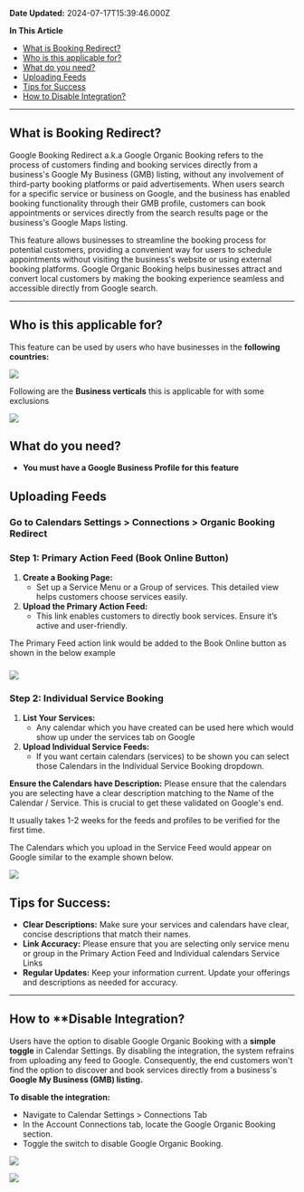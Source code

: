 **Date Updated:** 2024-07-17T15:39:46.000Z
  
  
**In This Article**

* [What is Booking Redirect?](#What-is-Booking-Redirect?)
* [Who is this applicable for?](#Who-is-this-applicable-for?)
* [What do you need?](#What-do-you-need?)
* [Uploading Feeds](#Uploading-Feeds)
* [Tips for Success](#Tips-for-Success%3A)
* [How to Disable Integration?](#How-to%C2%A0Disable-Integration?)

---

## **What is Booking Redirect?**

Google Booking Redirect a.k.a Google Organic Booking refers to the process of customers finding and booking services directly from a business's Google My Business (GMB) listing, without any involvement of third-party booking platforms or paid advertisements. When users search for a specific service or business on Google, and the business has enabled booking functionality through their GMB profile, customers can book appointments or services directly from the search results page or the business's Google Maps listing.

This feature allows businesses to streamline the booking process for potential customers, providing a convenient way for users to schedule appointments without visiting the business's website or using external booking platforms. Google Organic Booking helps businesses attract and convert local customers by making the booking experience seamless and accessible directly from Google search.

---

## **Who is this applicable for?**

  
This feature can be used by users who have businesses in the **following countries:**

![](https://s3.amazonaws.com/cdn.freshdesk.com/data/helpdesk/attachments/production/155023633302/original/DD8e7--Hb0Zij_OejC-v-uAMoQK-KNrwHg.png?1711607062)

  
Following are the **Business verticals** this is applicable for with some exclusions

![](https://s3.amazonaws.com/cdn.freshdesk.com/data/helpdesk/attachments/production/155029399629/original/Vcxl02Ev3SbrtPNpnTmbZ2C34gmXES3hQQ.png?1721210969)

##   

## **What do you need?**

* **You must have a Google Business Profile for this feature**

##   

## **Uploading Feeds**

### Go to Calendars Settings > Connections > Organic Booking Redirect 

###   

### **Step 1: Primary Action Feed (Book Online Button)**

1. **Create a Booking Page:**  
   * Set up a Service Menu or a Group of services. This detailed view helps customers choose services easily.
2. **Upload the Primary Action Feed:**  
   * This link enables customers to directly book services. Ensure it’s active and user-friendly.

The Primary Feed action link would be added to the Book Online button as shown in the below example

  
### ![](https://s3.amazonaws.com/cdn.freshdesk.com/data/helpdesk/attachments/production/155018190393/original/S-gsGqHoCcghb16wzdfHTiOK8ToY5dpUvg.png?1705666875)

### **Step 2: Individual Service Booking**

1. **List Your Services:**  
   * Any calendar which you have created can be used here which would show up under the services tab on Google
2. **Upload Individual Service Feeds:**  
   * If you want certain calendars (services) to be shown you can select those Calendars in the Individual Service Booking dropdown.

  
**Ensure the Calendars have Description:** 
Please ensure that the calendars you are selecting have a clear description matching to the Name of the Calendar / Service. This is crucial to get these validated on Google's end.
  
  
It usually takes 1-2 weeks for the feeds and profiles to be verified for the first time.

The Calendars which you upload in the Service Feed would appear on Google similar to the example shown below.

  
![](https://s3.amazonaws.com/cdn.freshdesk.com/data/helpdesk/attachments/production/155018190701/original/1xbsxvormWZRHoTpvwc0M1iQ9rZJCjHPPw.png?1705667045)

###   

## **Tips for Success:**

* **Clear Descriptions:** Make sure your services and calendars have clear, concise descriptions that match their names.
* **Link Accuracy:** Please ensure that you are selecting only service menu or group in the Primary Action Feed and Individual calendars Service Links
* **Regular Updates:** Keep your information current. Update your offerings and descriptions as needed for accuracy.

---

## **How to** ****Disable Integration?**

Users have the option to disable Google Organic Booking with a **simple toggle** in Calendar Settings. By disabling the integration, the system refrains from uploading any feed to Google. Consequently, the end customers won't find the option to discover and book services directly from a business's **Google My Business (GMB) listing.**

  
**To disable the integration:**

* Navigate to Calendar Settings > Connections Tab
* In the Account Connections tab, locate the Google Organic Booking section.
* Toggle the switch to disable Google Organic Booking.

  
![](https://s3.amazonaws.com/cdn.freshdesk.com/data/helpdesk/attachments/production/155018190021/original/yb-Kt9v2Dk2GGQ4INWguQ-NWPpi1kdwRgA.png?1705666677)
  
  
![](https://s3.amazonaws.com/cdn.freshdesk.com/data/helpdesk/attachments/production/155018193598/original/_NAbKYoAOmsm9AXfxgDp9GA8ilLQTHLuug.png?1705667711)
  
  